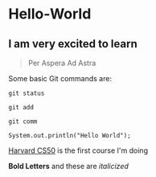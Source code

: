 # Hello-World

## I am very excited to **learn**

>Per Aspera Ad Astra

Some basic Git commands are:

```
git status

git add 

git comm
```

`System.out.println("Hello World");`

[Harvard CS50](https://cs50.harvard.edu/x/2022/psets/0/scratch/) is the first course I'm doing

**Bold Letters** and these are *italicized*
